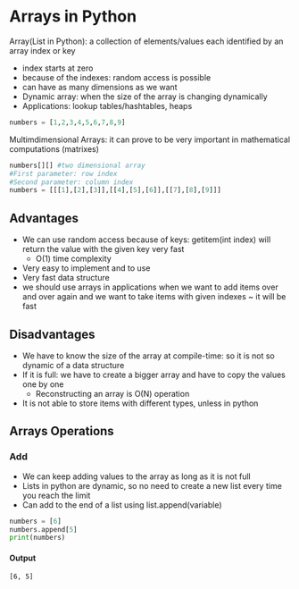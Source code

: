 # Arrays in Python

Array(List in Python): a collection of elements/values each identified by an array index or key
- index starts at zero
- because of the indexes: random access is possible
- can have as many dimensions as we want
- Dynamic array: when the size of the array is changing dynamically
- Applications: lookup tables/hashtables, heaps
```python
numbers = [1,2,3,4,5,6,7,8,9]
```

Multimdimensional Arrays: it can prove to be very important in mathematical computations (matrixes)
```python
numbers[][] #two dimensional array
#First parameter: row index
#Second parameter: column index
numbers = [[[1],[2],[3]],[[4],[5],[6]],[[7],[8],[9]]]
```
## Advantages
- We can use random access because of keys: getitem(int index) will return the value with the given key very fast
    - O(1) time complexity
- Very easy to implement and to use
- Very fast data structure
- we should use arrays in applications when we want to add items over and over again and we want to take items with given indexes ~ it will be fast

## Disadvantages
- We have to know the size of the array at compile-time: so it is not so dynamic of a data structure
- If it is full: we have to create a bigger array and have to copy the values one by one 
    - Reconstructing an array is O(N) operation
- It is not able to store items with different types, unless in python

## Arrays Operations
### Add
- We can keep adding values to the array as long as it is not full
- Lists in python are dynamic, so no need to create a new list every time you reach the limit
- Can add to the end of a list using list.append(variable)

```python
numbers = [6]
numbers.append[5]
print(numbers)
```
#### Output
```pythom
[6, 5]
```